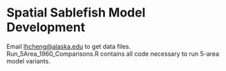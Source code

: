 # Spatial Sablefish Model Development
 
Email lhcheng@alaska.edu to get data files. Run_5Area_1960_Comparisons.R contains all code necessary to run 5-area model variants. 

